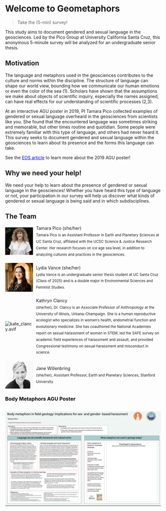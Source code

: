 # Welcome to Geometaphors 

<!-- Global site tag (gtag.js) - Google Analytics -->
<script async src="https://www.googletagmanager.com/gtag/js?id=G-1YZHSGQYW1"></script>
<script>
  window.dataLayer = window.dataLayer || [];
  function gtag(){dataLayer.push(arguments);}
  gtag('js', new Date());

  gtag('config', 'G-1YZHSGQYW1');
</script>
> Take the (5-min) survey!

This study aims to document gendered and sexual language in the geosciences. Led by the Pico Group at University California Santa Cruz, this anonymous 5-minute survey will be analyzed for an undergraduate senior thesis.

## Motivation 
The language and metaphors used in the geosciences contributes to the culture and norms within the discipline. The structure of language can shape our world view, bounding how we communicate our human emotions or even the color of the sea (1). Scholars have shown that the assumptions we make about objects of scientific inquiry, especially the names assigned, can have real effects for our understanding of scientific processes (2,3).

At an interactive AGU poster in 2019, PI Tamara Pico collected examples of gendered or sexual language overheard in the geosciences from scientists like you. She found that the encountered language was sometimes striking and memorable, but other times routine and quotidian. Some people were extremely familiar with this type of language, and others had never heard it. This survey seeks to document gendered and sexual language within the geosciences to learn about its presence and the forms this language can take.

See the <a href="https://eos.org/articles/body-based-jargon-can-be-harassment-when-it-turns-sexual" target="_blank" style="color: blue;">EOS article</a> to learn more about the 2019 AGU poster!

## Why we need your help!
We need your help to learn about the presence of gendered or sexual language in the geosciences! Whether you have heard this type of language or not, your participation in our survey will help us discover what kinds of gendered or sexual language is being said and in which subdisciplines.

## The Team

<div style="display: flex; align-items: center; margin-bottom: 20px;">
  <img src="Tamara.jpg" alt="Tamara.jpg" width="90" style="margin-right: 10px;">
  <div>
    Tamara Pico (she/her)<br>
    <sub>  Tamara Pico is an Assistant Professor in Earth and Planetary Sciences at UC Santa Cruz, affiliated with the UCSC Science & Justice Research Center. Her research focuses on ice age sea level, in addition to analyzing cultures and practices in the geosciences.</sub>
  </div>
</div>

<div style="display: flex; align-items: center; margin-bottom: 20px;">
  <img src="lyd.JPG" alt="lyd.JPG" width="90" style="margin-right: 10px;">
  <div>
    Lydia Vance (she/her) <br>
    <sub>Lydia Vance is an undergraduate senior thesis student at UC Santa Cruz (Class of 2025) and is a double major in Environmental Sciences and Feminist Studies. </sub>
  </div>
</div>

<div style="display: flex; align-items: center; margin-bottom: 20px;">
  <img src="kate_clancy.avif" alt="kate_clancy.avif" width="90" style="margin-right: 10px;">
  <div>
    Kathryn Clancy<br>
    <sub> (she/her), Dr. Clancy is an Associate Professor of Anthropology at the University of Illinois, Urbana-Champaign. She is a human reproductive ecologist who specializes in women’s health, endometrial function and evolutionary medicine. She has coauthored the National Academies report on sexual harassment of women in STEM, led the SAFE survey on academic field experiences of harassment and assault, and provided Congressional testimony on sexual harassment and misconduct in science. </sub>  </sub>
  </div>
</div>

<div style="display: flex; align-items: center; margin-bottom: 20px;">
  <img src="jane-k-willenbring.webp" alt="jane-k-willenbring.webp" width="90" style="margin-right: 10px;">
  <div>
    Jane Willenbring<br>
    <sub> (she/her), Assistant Professor, Earth and Planetary Sciences, Stanford University </sub>
  </div>
</div>
<h3 style="color: black;">Body Metaphors AGU Poster</h3>

<div style="clear: both; text-align: center; margin-top: 30px;">
  <img src="IMG_1836.jpg" alt="Body Metaphors AGU Poster" width="800" style="margin-top: 30px; display: block; margin-left: auto; margin-right: auto;">
</div>
